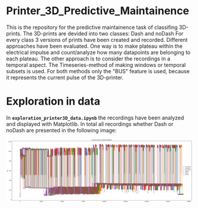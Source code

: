 # Printer_3D_Predictive_Maintainence

This is the repository for the predictive maintainence task of classifing 3D-prints. The 3D-prints are devided into two classes: Dash and noDash
For every class 3 versions of prints have been created and recorded. Different approaches have been evaluated. One way is to make plateau within the electrical impulse and count/analyze how many datapoints are belonging to each plateau. The other approach is to consider the recordings in a temporal aspect. The Timeseries-method of making windows or temporal subsets is used. For both methods only the "BUS" feature is used, because it represents the current pulse of the 3D-printer.

# Exploration in data

In **`exploration_printer3D_data.ipynb`** the recordings have been analyzed and displayed with Matplotlib. In total all recordings whether Dash or noDash are presented in the following image:

![CurrentPulses](current_impulse_all.png)